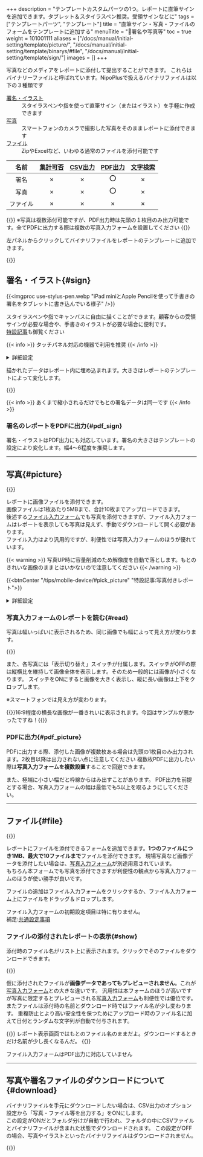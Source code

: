 +++
description = "テンプレートカスタムパーツの1つ。レポートに直筆サインを追加できます。タブレット＆スタイラスペン推奨。受領サインなどに"
tags = ["テンプレートパーツ", "テンプレート"]
title = "直筆サイン・写真・ファイルのフォームをテンプレートに追加する"
menuTitle = "🧩署名や写真等"
toc = true
weight = 101001111
aliases = ["/docs/manual/initial-setting/template/picture/", "/docs/manual/initial-setting/template/binarys/#file", "/docs/manual/initial-setting/template/sign/"]
images = []
+++

写真などのメディアをレポートに添付して提出することができます。
これらはバイナリーファイルと呼ばれています。NipoPlusで扱えるバイナリファイルは以下の３種類です

<dl class="basic">
<dt><a href="#sign">署名・イラスト</a></dt>
<dd>スタイラスペンや指を使って直筆サイン（またはイラスト）を手軽に作成できます</dd>
<dt><a href="#picture">写真</a></dt>
<dd>スマートフォンのカメラで撮影した写真をそのままレポートに添付できます</dd>
<dt><a href="#file">ファイル</a></dt>
<dd>ZipやExcelなど、いわゆる通常のファイルを添付可能です</dd>
</dl>



名前|[集計可否](/docs/manual/analytics/)|[CSV出力](/docs/manual/analytics/csv/)|[PDF出力](/docs/manual/read-report/pdf/)|[文字検索](/docs/manual/read-report/list/)|
|:---:|:---:|:---:|:---:|:---:|
|署名|✗|✗|⭕|✗|
|写真|✗|✗|⭕|✗|
|ファイル|✗|✗|✗|✗|

{{<warning>}}
※写真は複数添付可能ですが、PDF出力時は先頭の１枚目のみ出力可能です。全てPDFに出力する際は複数の写真入力フォームを設置してください
{{</warning>}}

左パネルからクリックしてバイナリファイルをレポートのテンプレートに追加できます。

{{<appscreen filename="add-binary" title="バイナリ関係の入力フォームをテンプレートに追加する">}}






## 署名・イラスト{#sign}

{{<imgproc use-stylus-pen.webp "iPad miniとApple Pencilを使って手書きの署名をタブレットに書き込んでいる様子" />}}

スタイラスペンや指でキャンバスに自由に描くことができます。顧客からの受領サインが必要な場合や、手書きのイラストが必要な場合に便利です。  
[特設記事](/tips/mobile-device/#draw_sign)も御覧ください


{{< info >}}
タッチパネル対応の機器で利用を推奨
{{< /info >}}






<details class="mb-5">
  <summary>詳細設定</summary>

<dl class="basic">
  <dt><a href="/tips/required/">入力必須</a></dt>
  <dd>これがONの場合、イラストが描画されていないとレポートの提出ができません</dd>
  <dt>キャンバスサイズ</dt>
  <dd>以下から選択します。<ul><li>署名サイズ</li><li>全画面サイズ</li></ul>全画面サイズでは色変え機能も利用可能です。</dd>
</dl>

補足:[共通設定事項](/docs/manual/initial-setting/template/make/#common_setting)


</details>

描かれたデータはレポート内に埋め込まれます。大きさはレポートのテンプレートによって変化します。

{{<appscreen filename="sign-post" title="署名入力フォームを含んだレポートを受信したときの見え方">}}

{{< info >}}
あくまで縮小されるだけでもとの署名データは同一です
{{< /info >}}



### 署名のレポートをPDFに出力{#pdf_sign}

署名・イラストはPDF出力にも対応しています。署名の大きさはテンプレートの設定により変化します。幅4〜6程度を推奨します。


---

## 写真{#picture}

{{<appscreen filename="picture" msg="スマホで「パシャッ」 そのままレポートに添付" title="写真入力フォーム" fontsize="30px" alice="ok">}}


レポートに画像ファイルを添付できます。  
画像ファイルは1枚あたり5MBまで、合計10枚までアップロードできます。  
後述する[ファイル入力フォーム](#file)でも写真を添付できますが、ファイル入力フォームはレポートを表示しても写真は見えず、手動でダウンロードして開く必要があります。  
ファイル入力はより汎用的ですが、利便性では写真入力フォームのほうが優れています。


{{< warning >}}
写真UP時に容量削減のため解像度を自動で落とします。もとのきれいな画像のままとはいかないので注意してください
{{< /warning >}}


{{<btnCenter "/tips/mobile-device/#pick_picture" "特設記事:写真付きレポート">}}


<details>
  <summary>詳細設定</summary>
<dl class="basic">
  <dt><a href="/tips/required/">入力必須</a></dt>
  <dd>これがONの場合、ファイルが添付されていない場合レポートの提出ができなくなります</dd>
</dl>

補足:[共通設定事項](/docs/manual/initial-setting/template/make/#common_setting)

</details>




### 写真入力フォームのレポートを読む{#read}

写真は幅いっぱいに表示されるため、同じ画像でも幅によって見え方が変わります。

{{<appscreen filename="posted1" title="レポート表示画面。写真はテンプレートの指定した幅にあわせて拡大されるため、同じ画像でも表示倍率が異なることがある">}}

また、各写真には「表示切り替え」スイッチが付属します。スイッチがOFFの際は縦横比を維持して画像全体を表示します。そのため一般的には画像が小さくなります。
スイッチをONにすると画像を大きく表示し、縦に長い画像は上下をクロップします。  

※スマートフォンでは見え方が変わります。

{{<alice pos="right" icon="default">}}16:9程度の横長な画像が一番きれいに表示されます。今回はサンプルが悪かったですね！{{</alice>}}



### PDFに出力{#pdf_picture}

PDFに出力する際、添付した画像が複数枚ある場合は先頭の1枚目のみ出力されます。2枚目以降は出力されない点に注意してください
複数枚PDFに出力したい際は**写真入力フォームを複数設置**することで回避できます。

また、極端に小さい幅だと枠線からはみ出すことがあります。
PDF出力を前提とする場合、写真入力フォームの幅は最低でも5以上を取るようにしてください。





---

## ファイル{#file}

{{<icatch filename="file" msg="ZipやPDFなど 各種ファイルを添付" title="ファイル入力フォーム" fontsize="30px" alice="ok">}}

レポートにファイルを添付できるフォームを追加できます。**1つのファイルにつき1MB、最大で10ファイルまで**ファイルを添付できます。
現場写真など画像データを添付したい場合は、[写真入力フォーム](/docs/manual/initial-setting/template/binarys/#picture)が別途用意されています。  
もちろん本フォームでも写真を添付できますが利便性の観点から写真入力フォームのほうが使い勝手が良いです。  

ファイルの追加はファイル入力フォームをクリックするか、ファイル入力フォーム上にファイルをドラッグ＆ドロップします。


ファイル入力フォームの初期設定項目は特に有りません。  
補足:[共通設定事項](/docs/manual/initial-setting/template/make/#common_setting)



### ファイルの添付されたレポートの表示{#show}

添付時のファイル名がリスト上に表示されます。クリックでそのファイルをダウンロードできます。

{{<appscreen filename="file-post" title="添付されたファイルはクリックしてローカルにダウンロードして使用できます。">}}

仮に添付されたファイルが**画像データであってもプレビューされません**。これが[写真入力フォーム](/docs/manual/initial-setting/template/binarys/#picture)との大きな違いです。
汎用性は本フォームのほうが高いですが写真に限定するとプレビューされる[写真入力フォーム](/docs/manual/initial-setting/template/binarys/#picture)も利便性では優位です。
またファイルは添付時の名前とダウンロード時ではファイル名が少し変わります。
重複防止とより高い安全性を保つためにアップロード時のファイル名に加えて日付とランダムな文字列が自動で付与されます。

{{<alice pos="right" icon="shield">}}
レポート表示画面ではもとのファイル名のままだよ。ダウンロードするときだけ名前が少し長くなるんだ。
{{</alice>}}



ファイル入力フォームはPDF出力に対応していません


---

## 写真や署名ファイルのダウンロードについて{#download}


バイナリファイルを手元にダウンロードしたい場合は、CSV出力のオプション設定から「写真・ファイル等を出力する」をONにします。  
この設定がONだとフォルダ分けが自動で行われ、フォルダの中にCSVファイルとバイナリファイルが含まれた状態でダウンロードされます。
この設定がOFFの場合、写真やイラストといったバイナリファイルはダウンロードされません。

{{<appscreen filename="file-download" title="バイナリファイルを一括ダウンロード">}}
